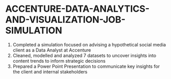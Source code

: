 # ACCENTURE-DATA-ANALYTICS-AND-VISUALIZATION-JOB-SIMULATION

1. Completed a simulation focused on advising a hypothetical social media client as a Data Analyst at Accenture
2. Cleaned, modelled and analyzed 7 datasets to uncover insights into content trends to inform strategic decisions
3. Prepared a Power Point Presentation to communicate key insights for the client and internal stakeholders
